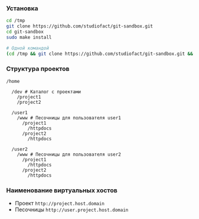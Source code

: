 ### Установка
``` bash
cd /tmp
git clone https://github.com/studiofact/git-sandbox.git
cd git-sandbox
sudo make install

# Одной командой
(cd /tmp && git clone https://github.com/studiofact/git-sandbox.git && cd git-sandbox && sudo make install)
```

### Структура проектов

``` code
/home

  /dev # Каталог с проектами
    /project1
    /project2

  /user1
    /www # Песочницы для пользователя user1
      /project1
        /httpdocs
      /project2
        /httpdocs

  /user2
    /www # Песочницы для пользователя user2
      /project1
        /httpdocs
      /project2
        /httpdocs
```

### Наименование виртуальных хостов

- Проект `http://project.host.domain`
- Песочницы `http://user.project.host.domain`